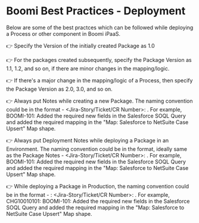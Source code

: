 # Boomi Best Practices - Deployment
Below are some of the best practces which can be followed while deploying a Process or other component in Boomi iPaaS.

:point_right: Specify the Version of the initially created Package as 1.0

:point_right: For the packages created subsequently, specify the Package Version as 1.1, 1.2, and so on, if there are minor changes in the mapping/logic.

:point_right: If there's a major change in the mapping/logic of a Process, then specify the Package Version as 2.0, 3.0, and so on.

:point_right: Always put Notes while creating a new Package. The naming convention could be in the format - <Jira-Story/Ticket/CR Number>: <One-liner description>. For example, BOOMI-101: Added the required new fields in the Salesforce SOQL Query and added the required mapping in the "Map: Salesforce to NetSuite Case Upsert" Map shape.

:point_right: Always put Deployment Notes while deploying a Package in an Environment. The naming convention could be in the format, ideally same as the Package Notes - <Jira-Story/Ticket/CR Number>: <One-liner description>. For example, BOOMI-101: Added the required new fields in the Salesforce SOQL Query and added the required mapping in the "Map: Salesforce to NetSuite Case Upsert" Map shape.

:point_right: While deploying a Package in Production, the naming convention could be in the format - <Change Request Number>: <Jira-Story/Ticket/CR Number>: <One-liner description>. For example, CHG10010101: BOOMI-101: Added the required new fields in the Salesforce SOQL Query and added the required mapping in the "Map: Salesforce to NetSuite Case Upsert" Map shape.
